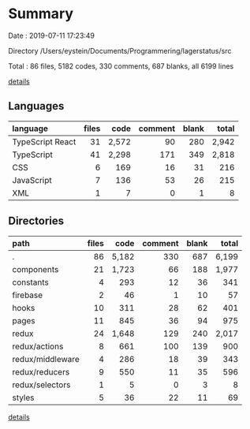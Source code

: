 # Summary

Date : 2019-07-11 17:23:49

Directory /Users/eystein/Documents/Programmering/lagerstatus/src

Total : 86 files,  5182 codes, 330 comments, 687 blanks, all 6199 lines

[details](details.md)

## Languages
| language | files | code | comment | blank | total |
| :--- | ---: | ---: | ---: | ---: | ---: |
| TypeScript React | 31 | 2,572 | 90 | 280 | 2,942 |
| TypeScript | 41 | 2,298 | 171 | 349 | 2,818 |
| CSS | 6 | 169 | 16 | 31 | 216 |
| JavaScript | 7 | 136 | 53 | 26 | 215 |
| XML | 1 | 7 | 0 | 1 | 8 |

## Directories
| path | files | code | comment | blank | total |
| :--- | ---: | ---: | ---: | ---: | ---: |
| . | 86 | 5,182 | 330 | 687 | 6,199 |
| components | 21 | 1,723 | 66 | 188 | 1,977 |
| constants | 4 | 293 | 12 | 36 | 341 |
| firebase | 2 | 46 | 1 | 10 | 57 |
| hooks | 10 | 311 | 28 | 62 | 401 |
| pages | 11 | 845 | 36 | 94 | 975 |
| redux | 24 | 1,648 | 129 | 240 | 2,017 |
| redux/actions | 8 | 661 | 100 | 139 | 900 |
| redux/middleware | 4 | 286 | 18 | 39 | 343 |
| redux/reducers | 9 | 550 | 11 | 35 | 596 |
| redux/selectors | 1 | 5 | 0 | 3 | 8 |
| styles | 5 | 36 | 22 | 11 | 69 |

[details](details.md)